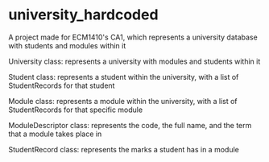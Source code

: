 # university_hardcoded
A project made for ECM1410's CA1, which represents a university database with students and modules within it

University class: represents a university with modules and students within it

Student class: represents a student within the university, with a list of StudentRecords for that student

Module class: represents a module within the university, with a list of StudentRecords for that specific module

ModuleDescriptor class: represents the code, the full name, and the term that a module takes place in

StudentRecord class: represents the marks a student has in a module

